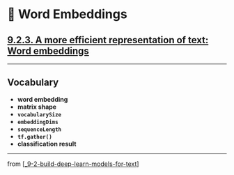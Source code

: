 # 🧬 Word Embeddings

## [**9.2.3.** A more efficient representation of text: Word embeddings](https://livebook.manning.com/book/deep-learning-with-javascript/chapter-9/117)

---

## **Vocabulary**

- **word embedding**
- **matrix shape**
- **`vocabularySize`**
- **`embeddingDims`**
- **`sequenceLength`**
- **`tf.gather()`**
- **classification result**

---

from [[_9-2-build-deep-learn-models-for-text]]

[//begin]: # "Autogenerated link references for markdown compatibility"
[_9-2-build-deep-learn-models-for-text]: _9-2-build-deep-learn-models-for-text.md "🧬 Text Deep Learn Models"
[//end]: # "Autogenerated link references"
